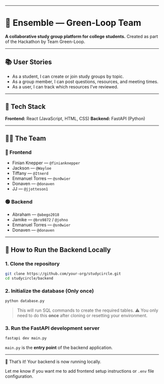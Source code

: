 
---

# 🧠 Ensemble — Green-Loop Team

**A collaborative study group platform for college students.**
Created as part of the Hackathon by Team Green-Loop.

---

## 📚 User Stories

* As a student, I can create or join study groups by topic.
* As a group member, I can post questions, resources, and meeting times.
* As a user, I can track which resources I’ve reviewed.

---

## 🧪 Tech Stack

**Frontend:** React (JavaScript, HTML, CSS)
**Backend:** FastAPI (Python)

---

## 🧑‍💻 The Team

### 🔵 Frontend

* Finian Knepper — `@finianknepper`
* Jackson — `@Wayloe`
* Tiffany — `@Itnerd`
* Enmanuel Torres — `@sn0wier`
* Donaven — `@donaven`
* JJ — `@jjotteson1`

### 🟢 Backend

* Abraham — `@abego2018`
* Jamike — `@bro9872` / `@johno`
* Enmanuel Torres — `@sn0wier`
* Donaven — `@donaven`

---

## 🚀 How to Run the Backend Locally

### 1. Clone the repository

```bash
git clone https://github.com/your-org/studycircle.git
cd studycircle/backend
```

### 2. Initialize the database (Only once)

```bash
python database.py
```

> This will run SQL commands to create the required tables.
> ⚠️ You only need to do this **once** after cloning or resetting your environment.

### 3. Run the FastAPI development server

```bash
fastapi dev main.py
```

`main.py` is the **entry point** of the backend application.

---

🎉 That’s it! Your backend is now running locally.

Let me know if you want me to add frontend setup instructions or `.env` file configuration.
